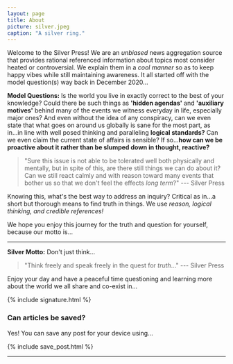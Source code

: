```yaml
---
layout: page
title: About
picture: silver.jpeg
caption: "A silver ring."
---
```


Welcome to the Silver Press! We are an *unbiased* news aggregation source that provides rational referenced information about topics most consider heated or controversial. We explain them in a *cool manner* so as to keep happy vibes while still maintaining awareness. It all started off with the model question(s) way back in December 2020...

**Model Questions:** Is the world you live in exactly correct to the best of your knowledge? Could there be such things as **'hidden agendas'** and **'auxiliary motives'** behind many of the events we witness everyday in life, especially major ones? And even without the idea of any conspiracy, can we even state that what goes on around us globally is sane for the most part, as in...in line with well posed thinking and paralleling **logical standards?** Can we even claim the current state of affairs is sensible? If so...**how can we be proactive about it rather than be slumped down in thought, reactive?**

> "Sure this issue is not able to be tolerated well both physically and mentally, but in spite of this, are there still things we can do about it? Can we still react calmly and with reason toward many events that bother us so that we don't feel the effects *long term*?" --- Silver Press

Knowing this, what's the best way to address an inquiry? Critical as in...a short but thorough means to find truth in things. We use *reason, logical thinking, and credible references!*

We hope you enjoy this journey for the truth and question for yourself, because our motto is...

---

**Silver Motto:** Don't just think...

> "Think freely and speak freely in the quest for *truth*..." --- Silver Press

Enjoy your day and have a peaceful time questioning and learning more about the world we all share and co-exist in...

{% include signature.html %}

### Can articles be saved?

Yes! You can save any post for your device using...

{% include save_post.html %}

---
